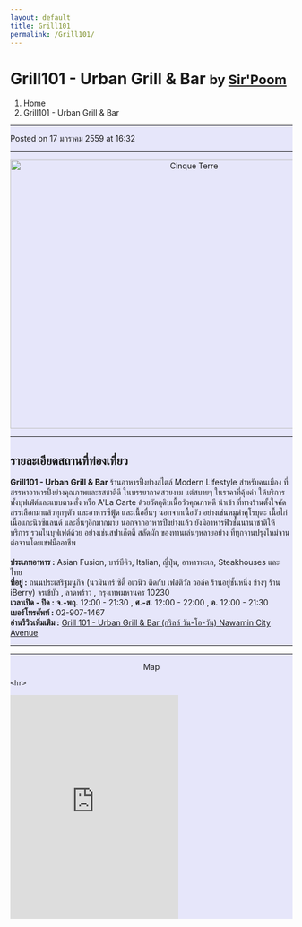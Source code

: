 ```yaml
---
layout: default
title: Grill101
permalink: /Grill101/
---
```


<!-- Page Content -->
<div class="container">

<!-- Page Heading/Breadcrumbs -->
<div class="row">
<div class="col-lg-12">
<h1 class="page-header"> Grill101 - Urban Grill & Bar
  <small>by <a href="#"> Sir'Poom</a>
  </small>
</h1>
<ol class="breadcrumb">
  <li><a href="index.html">Home</a>
  </li>
  <li class="active">Grill101 - Urban Grill & Bar</li>
</ol>
</div>
</div>
<!-- /.row -->

<!-- Content Row -->
<div class="row">

<!-- Blog Post Content Column -->
<div class="col-md-8" style="background-color:lavender;" >

<!-- Blog Post -->

<hr>

<!-- Date/Time -->
<p><i class="fa fa-clock-o"></i> Posted on 17 มกราคม 2559 at 16:32 </p>

<hr>

<!-- Preview Image -->
<center>
<img src="https://s3-ap-southeast-1.amazonaws.com/photo.wongnai.com/photos/2015/09/02/df83e0cf77054b8199fcd66b20fe0130.jpg"
class="img-thumbnail" alt="Cinque Terre" width="640" height="480">
</center>

<hr>

<!-- Post Content -->
<h2>รายละเอียดสถานที่ท่องเที่ยว</h2>
<p class="lead">
<div class="well well-lg">
    <b>Grill101 - Urban Grill & Bar</b> ร้านอาหารปิ้งย่างสไตล์ Modern Lifestyle สำหรับคนเมือง ที่สรรหาอาหารปิ้งย่างคุณภาพและรสชาติดี ในบรรยากาศสวยงาม แต่สบายๆ ในราคาที่คุ้มค่า
ให้บริการทั้งบุฟเฟ่ต์และแบบตามสั่ง หรือ A'La Carte ด้วยวัตถุดิบเนื้อวัวคุณภาพดี นำเข้า ที่ทางร้านตั้งใจคัดสรรเลือกมาแล้วทุกๆตัว และอาหารซีฟู้ด และเนื้ออื่นๆ นอกจากเนื้อวัว อย่างเช่นหมูดำคุโรบุตะ เนื้อไก่ เนื้อแกะนิวซีแลนด์ และอื่นๆอีกมากมาย
นอกจากอาหารปิ้งย่างแล้ว ยังมีอาหารฟิวชั่นนานาชาติให้บริการ รวมในบุฟเฟต์ด้วย อย่างเช่นสปาเก็ตตี้ สลัดผัก ของทานเล่นๆหลายอย่าง ที่ทุกจานปรุงใหม่จานต่อจานโดยเชฟมืออาชีพ
    <br>
    <br><b>ประเภทอาหาร :</b> Asian Fusion, บาร์บีคิว, Italian, ญี่ปุ่น, อาหารทะเล, Steakhouses และ ไทย
    <br><b>ที่อยู่ :</b> ถนนประเสริฐมนูกิจ (นวมินทร์ ซิตี้ อเวนิว ติดกับ เฟสติวัล วอล์ค ร้านอยู่ชั้นหนึ่ง ข้างๆ ร้าน iBerry) จรเข้บัว , ลาดพร้าว , กรุงเทพมหานคร 10230
    <br><b>เวลาเปิด - ปิด :</b> <b>จ.-พฤ.</b> 12:00 - 21:30 , <b>ศ.-ส.</b> 12:00 - 22:00 , <b>อ.</b> 12:00 - 21:30
    <br><b>เบอร์โทรศัพท์ :</b> 02-907-1467
    <br><b>อ่านรีวิวเพิ่มเติม :</b> <a href="https://www.wongnai.com/restaurants/grill101?wref=sf"target="_blank">Grill 101 - Urban Grill & Bar (กริลล์ วัน-โอ-วัน) Nawamin City Avenue</a>
  </div>

<hr>

  </div>
  <div class="col-md-4" style="background-color:lavender;">
    <hr>
    <div class="well well-lg">
    <center><p><i class="fa fa-3x fa-map-marker"></i> Map</p></center>

    <hr>
<iframe src="https://www.google.com/maps/embed?pb=!1m18!1m12!1m3!1d3874.0846838539883!2d100.60889471483141!3d13.833953290294344!2m3!1f0!2f0!3f0!3m2!1i1024!2i768!4f13.1!3m3!1m2!1s0x30e29d7ad46e197d%3A0x6981fcaccde1f0d6!2sGrill101+-+Urban+Grill+%26+Bar!5e0!3m2!1sth!2sth!4v1453023379795" width="300" height="400" frameborder="0" style="border:0" allowfullscreen></iframe>
  </div>


  </div>
</div>
</div>

</div>

</div>
